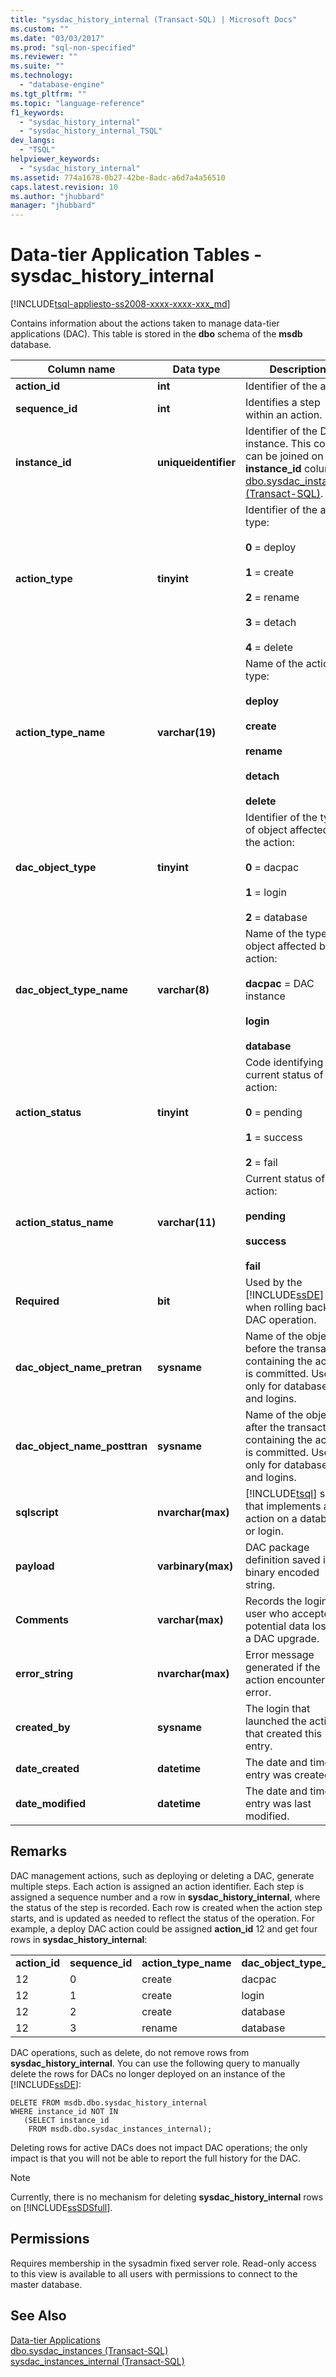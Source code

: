 ```yaml
---
title: "sysdac_history_internal (Transact-SQL) | Microsoft Docs"
ms.custom: ""
ms.date: "03/03/2017"
ms.prod: "sql-non-specified"
ms.reviewer: ""
ms.suite: ""
ms.technology: 
  - "database-engine"
ms.tgt_pltfrm: ""
ms.topic: "language-reference"
f1_keywords: 
  - "sysdac_history_internal"
  - "sysdac_history_internal_TSQL"
dev_langs: 
  - "TSQL"
helpviewer_keywords: 
  - "sysdac_history_internal"
ms.assetid: 774a1678-0b27-42be-8adc-a6d7a4a56510
caps.latest.revision: 10
ms.author: "jhubbard"
manager: "jhubbard"
---
```

# Data-tier Application Tables - sysdac_history_internal
[!INCLUDE[tsql-appliesto-ss2008-xxxx-xxxx-xxx_md](../../../database-engine/configure/windows/includes/tsql-appliesto-ss2008-xxxx-xxxx-xxx-md.md)]

  Contains information about the actions taken to manage data-tier applications (DAC). This table is stored in the **dbo** schema of the **msdb** database.  
  
|Column name|Data type|Description|  
|-----------------|---------------|-----------------|  
|**action_id**|**int**|Identifier of the action|  
|**sequence_id**|**int**|Identifies a step within an action.|  
|**instance_id**|**uniqueidentifier**|Identifier of the DAC instance. This column can be joined on the **instance_id** column in [dbo.sysdac_instances &#40;Transact-SQL&#41;](../../../relational-databases/reference/system-catalog-views/data-tier-application-views-dbo.sysdac-instances.md).|  
|**action_type**|**tinyint**|Identifier of the action type:<br /><br /> **0** = deploy<br /><br /> **1** = create<br /><br /> **2** = rename<br /><br /> **3** = detach<br /><br /> **4** = delete|  
|**action_type_name**|**varchar(19)**|Name of the action type:<br /><br /> **deploy**<br /><br /> **create**<br /><br /> **rename**<br /><br /> **detach**<br /><br /> **delete**|  
|**dac_object_type**|**tinyint**|Identifier of the type of object affected by the action:<br /><br /> **0** = dacpac<br /><br /> **1** = login<br /><br /> **2** = database|  
|**dac_object_type_name**|**varchar(8)**|Name of the type of object affected by the action:<br /><br /> **dacpac** = DAC instance<br /><br /> **login**<br /><br /> **database**|  
|**action_status**|**tinyint**|Code identifying the current status of the action:<br /><br /> **0** = pending<br /><br /> **1** = success<br /><br /> **2** = fail|  
|**action_status_name**|**varchar(11)**|Current status of the action:<br /><br /> **pending**<br /><br /> **success**<br /><br /> **fail**|  
|**Required**|**bit**|Used by the [!INCLUDE[ssDE](../../../analysis-services/instances/install/windows/includes/ssde-md.md)] when rolling back a DAC operation.|  
|**dac_object_name_pretran**|**sysname**|Name of the object before the transaction containing the action is committed. Used only for databases and logins.|  
|**dac_object_name_posttran**|**sysname**|Name of the object after the transaction containing the action is committed. Used only for databases and logins.|  
|**sqlscript**|**nvarchar(max)**|[!INCLUDE[tsql](../../../advanced-analytics/r-services/includes/tsql-md.md)] script that implements an action on a database or login.|  
|**payload**|**varbinary(max)**|DAC package definition saved in a binary encoded string.|  
|**Comments**|**varchar(max)**|Records the login of a user who accepted potential data loss in a DAC upgrade.|  
|**error_string**|**nvarchar(max)**|Error message generated if the action encounters an error.|  
|**created_by**|**sysname**|The login that launched the action that created this entry.|  
|**date_created**|**datetime**|The date and time this entry was created.|  
|**date_modified**|**datetime**|The date and time the entry was last modified.|  
  
## Remarks  
 DAC management actions, such as deploying or deleting a DAC, generate multiple steps. Each action is assigned an action identifier. Each step is assigned a sequence number and a row in **sysdac_history_internal**, where the status of the step is recorded. Each row is created when the action step starts, and is updated as needed to reflect the status of the operation. For example, a deploy DAC action could be assigned **action_id** 12 and get four rows in **sysdac_history_internal**:  
  
|||||  
|-|-|-|-|  
|**action_id**|**sequence_id**|**action_type_name**|**dac_object_type_name**|  
|12|0|create|dacpac|  
|12|1|create|login|  
|12|2|create|database|  
|12|3|rename|database|  
  
 DAC operations, such as delete, do not remove rows from **sysdac_history_internal**. You can use the following query to manually delete the rows for DACs no longer deployed on an instance of the [!INCLUDE[ssDE](../../../analysis-services/instances/install/windows/includes/ssde-md.md)]:  
  
```tsql  
DELETE FROM msdb.dbo.sysdac_history_internal  
WHERE instance_id NOT IN  
   (SELECT instance_id  
    FROM msdb.dbo.sysdac_instances_internal);  
```  
  
 Deleting rows for active DACs does not impact DAC operations; the only impact is that you will not be able to report the full history for the DAC.  
  
> [!NOTE]  
>  Currently, there is no mechanism for deleting **sysdac_history_internal** rows on [!INCLUDE[ssSDSfull](../../../analysis-services/multidimensional-models/includes/sssdsfull-md.md)].  
  
## Permissions  
 Requires membership in the sysadmin fixed server role. Read-only access to this view is available to all users with permissions to connect to the master database.  
  
## See Also  
 [Data-tier Applications](../../../relational-databases/data-tier-applications/data-tier-applications.md)   
 [dbo.sysdac_instances &#40;Transact-SQL&#41;](../../../relational-databases/reference/system-catalog-views/data-tier-application-views-dbo.sysdac-instances.md)   
 [sysdac_instances_internal &#40;Transact-SQL&#41;](../../../relational-databases/reference/system-tables/data-tier-application-tables-sysdac-instances-internal.md)  
  
  